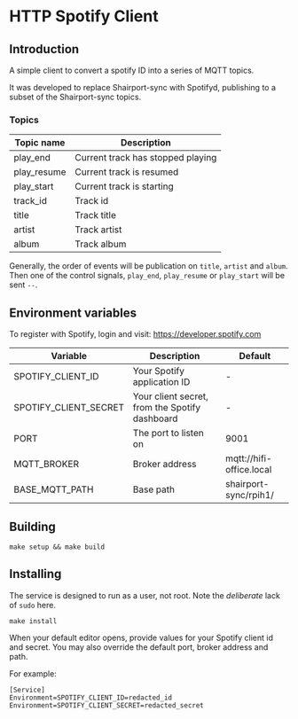 # HTTP Spotify Client

## Introduction

A simple client to convert a spotify ID into a series of MQTT topics.

It was developed to replace Shairport-sync with Spotifyd, publishing to a subset of the Shairport-sync
topics.

### Topics

| Topic name  | Description                       |
|-------------|-----------------------------------|
| play_end    | Current track has stopped playing |
| play_resume | Current track is resumed          |
| play_start  | Current track is starting         |
| track_id    | Track id                          |
| title       | Track title                       |
| artist      | Track artist                      |
| album       | Track album                       |

Generally, the order of events will be publication on `title`, `artist` and `album`. Then one of the control
signals, `play_end`, `play_resume` or `play_start` will be sent `--`.

## Environment variables

To register with Spotify, login and visit: https://developer.spotify.com

| Variable              | Description                                    | Default                  |
|-----------------------|------------------------------------------------|--------------------------|
| SPOTIFY_CLIENT_ID     | Your Spotify application ID                    | -                        |
| SPOTIFY_CLIENT_SECRET | Your client secret, from the Spotify dashboard | -                        |
| PORT                  | The port to listen on                          | 9001                     |
| MQTT_BROKER           | Broker address                                 | mqtt://hifi-office.local |
| BASE_MQTT_PATH        | Base path                                      | shairport-sync/rpih1/    |

## Building

`make setup && make build`

## Installing

The service is designed to run as a user, not root. Note the _deliberate_ lack of `sudo` here.

`make install`

When your default editor opens, provide values for your Spotify client id and secret. You may also override the default
port, broker address and path.

For example:

```unit file (systemd)
[Service]
Environment=SPOTIFY_CLIENT_ID=redacted_id
Environment=SPOTIFY_CLIENT_SECRET=redacted_secret
```
